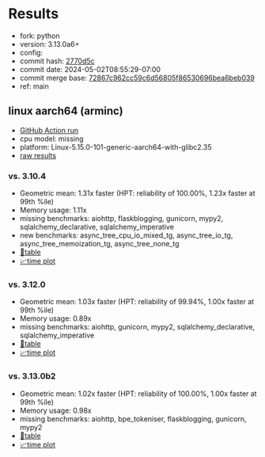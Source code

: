 # Results

- fork: python
- version: 3.13.0a6+
- config: 
- commit hash: [2770d5c](https://github.com/python/cpython/commit/2770d5c)
- commit date: 2024-05-02T08:55:29-07:00
- commit merge base: [72867c962cc59c6d56805f86530696bea6beb039](https://github.com/python/cpython/commit/72867c962cc59c6d56805f86530696bea6beb039)
- ref: main

## linux aarch64 (arminc)

- [GitHub Action run](https://github.com/faster-cpython/benchmarking/actions/runs/8926888895)
- cpu model: missing
- platform: Linux-5.15.0-101-generic-aarch64-with-glibc2.35
- [raw results](bm-20240502-arminc-aarch64-python-main-3.13.0a6%2B-2770d5c.json)

### vs. 3.10.4

- Geometric mean: 1.31x faster (HPT: reliability of 100.00%, 1.23x faster at 99th %ile)
- Memory usage: 1.11x
- missing benchmarks: aiohttp, flaskblogging, gunicorn, mypy2, sqlalchemy_declarative, sqlalchemy_imperative
- new benchmarks: async_tree_cpu_io_mixed_tg, async_tree_io_tg, async_tree_memoization_tg, async_tree_none_tg
- [📄table](bm-20240502-arminc-aarch64-python-main-3.13.0a6%2B-2770d5c-vs-3.10.4.md)
- [📈time plot](bm-20240502-arminc-aarch64-python-main-3.13.0a6%2B-2770d5c-vs-3.10.4.svg)

### vs. 3.12.0

- Geometric mean: 1.03x faster (HPT: reliability of 99.94%, 1.00x faster at 99th %ile)
- Memory usage: 0.89x
- missing benchmarks: aiohttp, gunicorn, mypy2, sqlalchemy_declarative, sqlalchemy_imperative
- [📄table](bm-20240502-arminc-aarch64-python-main-3.13.0a6%2B-2770d5c-vs-3.12.0.md)
- [📈time plot](bm-20240502-arminc-aarch64-python-main-3.13.0a6%2B-2770d5c-vs-3.12.0.svg)

### vs. 3.13.0b2

- Geometric mean: 1.02x faster (HPT: reliability of 100.00%, 1.00x faster at 99th %ile)
- Memory usage: 0.98x
- missing benchmarks: aiohttp, bpe_tokeniser, flaskblogging, gunicorn, mypy2
- [📄table](bm-20240502-arminc-aarch64-python-main-3.13.0a6%2B-2770d5c-vs-3.13.0b2.md)
- [📈time plot](bm-20240502-arminc-aarch64-python-main-3.13.0a6%2B-2770d5c-vs-3.13.0b2.svg)

